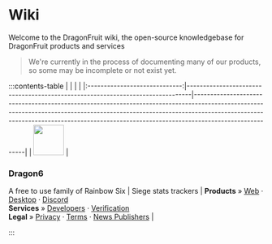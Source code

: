 # Wiki
Welcome to the DragonFruit wiki, the open-source knowledgebase for DragonFruit products and services

> We're currently in the process of documenting many of our products, so some may be incomplete or not exist yet.

:::contents-table
|                             |                                                                               |                                                                                                                                                                                                                                                                    |
|:-----------------------------:|-------------------------------------------------------------------------------|--------------------------------------------------------------------------------------------------------------------------------------------------------------------------------------------------------------------------------------------------------------------|
| <img src="/logos/dragon6-raw.svg" height="60" /> | <h3>Dragon6</h3> A free to use family of Rainbow Six \| Siege stats trackers | **Products** » [Web](./wiki/dragon6/web) · [Desktop](./wiki/dragon6/desktop) · [Discord](./wiki/dragon6/discord) <br/> **Services** » [Developers](./wiki/dragon6/developers) · [Verification](./wiki/dragon6/verification) <br/> **Legal** » [Privacy](./wiki/dragon6/legal/privacy) · [Terms](./wiki/dragon6/legal/terms) · [News Publishers](./wiki/dragon6/legal/news-publishers) |

:::
